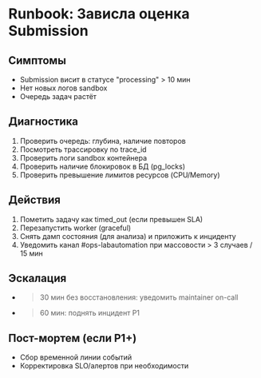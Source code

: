# Runbook: Зависла оценка Submission

## Симптомы

- Submission висит в статусе "processing" > 10 мин
- Нет новых логов sandbox
- Очередь задач растёт

## Диагностика

1. Проверить очередь: глубина, наличие повторов
2. Посмотреть трассировку по trace_id
3. Проверить логи sandbox контейнера
4. Проверить наличие блокировок в БД (pg_locks)
5. Проверить превышение лимитов ресурсов (CPU/Memory)

## Действия

1. Пометить задачу как timed_out (если превышен SLA)
2. Перезапустить worker (graceful)
3. Снять дамп состояния (для анализа) и приложить к инциденту
4. Уведомить канал #ops-labautomation при массовости > 3 случаев / 15 мин

## Эскалация
>
- >30 мин без восстановления: уведомить maintainer on-call
- >60 мин: поднять инцидент P1

## Пост-мортем (если P1+)

- Сбор временной линии событий
- Корректировка SLO/алертов при необходимости
